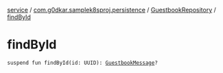 [service](../../index.md) / [com.g0dkar.samplek8sproj.persistence](../index.md) / [GuestbookRepository](index.md) / [findById](./find-by-id.md)

# findById

`suspend fun findById(id: UUID): `[`GuestbookMessage`](../../com.g0dkar.samplek8sproj.model/-guestbook-message/index.md)`?`
